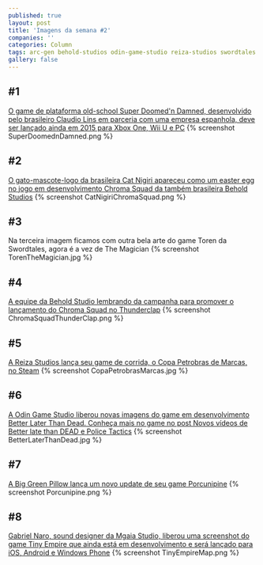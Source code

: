 ```yaml
---
published: true
layout: post
title: 'Imagens da semana #2'
companies: ''
categories: Column
tags: arc-gen behold-studios odin-game-studio reiza-studios swordtales mgaia-studio big-green-pillow cat-nigiri imagens-da-semana coluna
gallery: false
---
```

## #1
[O game de plataforma old-school Super Doomed'n Damned, desenvolvido pelo brasileiro Claudio Lins em parceria com uma empresa espanhola, deve ser lançado ainda em 2015 para Xbox One, Wii U e PC](https://twitter.com/g1/status/585017153042194432)
{% screenshot SuperDoomednDamned.png %}

## #2
[O gato-mascote-logo da brasileira Cat Nigiri apareceu como um easter egg no jogo em desenvolvimento Chroma Squad da também brasileira Behold Studios](https://twitter.com/CatNigiri/status/585081682451103745)
{% screenshot CatNigiriChromaSquad.png %}

## #3
Na terceira imagem ficamos com outra bela arte do game Toren da Swordtales, agora é a vez de The Magician
{% screenshot TorenTheMagician.jpg %}

## #4
[A equipe da Behold Studio lembrando da campanha para promover o lançamento do Chroma Squad no Thunderclap](https://twitter.com/SaeKawaii_xD/status/585863634879909888)
{% screenshot ChromaSquadThunderClap.png %}

## #5
[A Reiza Studios lança seu game de corrida, o Copa Petrobras de Marcas, no Steam](https://twitter.com/ReizaStudios/status/585882344562814978)
{% screenshot CopaPetrobrasMarcas.jpg %}

## #6
[A Odin Game Studio liberou novas imagens do game em desenvolvimento Better Later Than Dead. Conheça mais no game no post Novos vídeos de Better late than DEAD e Police Tactics](https://twitter.com/OdinGameStudio/status/586603400860540928)
{% screenshot BetterLaterThanDead.jpg %}

## #7
[A Big Green Pillow lança um novo update de seu game Porcunipine](https://twitter.com/BigGreenPillow/status/586688542379810816)
{% screenshot Porcunipine.png %}

## #8
[Gabriel Naro, sound designer da Mgaia Studio, liberou uma screenshot do game Tiny Empire que ainda está em desenvolvimento e será lançado para iOS, Android e Windows Phone](https://twitter.com/narolol/status/587000919541342208)
{% screenshot TinyEmpireMap.png %}